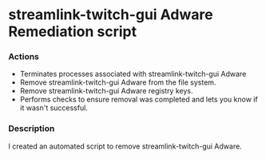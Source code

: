 # streamlink-twitch-gui Adware Remediation script

### Actions
- Terminates processes associated with streamlink-twitch-gui Adware
- Remove streamlink-twitch-gui Adware from the file system.
- Remove streamlink-twitch-gui Adware registry keys.
- Performs checks to ensure removal was completed and lets you know if it wasn't successful.

### Description

I created an automated script to remove streamlink-twitch-gui Adware.
